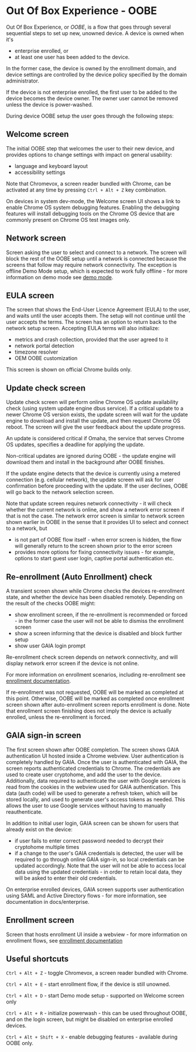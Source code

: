 # Out Of Box Experience - OOBE

Out Of Box Experience, or *OOBE*, is a flow that goes through several sequential
steps to set up new, unowned device. A device is owned when it's
*   enterprise enrolled, or
*   at least one user has been added to the device.

In the former case, the device is owned by the enrollment domain, and device
settings are controlled by the device policy specified by the domain
administrator.

If the device is not enterprise enrolled, the first user to be added to the
device becomes the device owner. The owner user cannot be removed unless the
device is power-washed.

During device OOBE setup the user goes through the following steps:

##  Welcome screen

The initial OOBE step that welcomes the user to their new device, and provides
options to change settings with impact on general usability:
*   language and keyboard layout
*   accessibility settings

Note that Chromevox, a screen reader bundled with Chrome, can be activated at
any time by pressing `Ctrl + Alt + Z` key combination.

On devices in system dev-mode, the Welcome screen UI shows a link to enable
Chrome OS system debugging features. Enabling the debugging features will
install debugging tools on the Chrome OS device that are commonly present on
Chrome OS test images only.

##  Network screen

Screen asking the user to select and connect to a network. The screen will block
the rest of the OOBE setup until a network is connected because the screens that
follow may require network connectivity. The exception is offline Demo Mode
setup, which is expected to work fully offline - for more information on demo
mode see [demo mode](demo_mode.md).

## EULA screen

The screen that shows the End-User Licence Agreement (EULA) to the user, and
waits until the user accepts them. The setup will not continue until the user
accepts the terms. The screen has an option to return back to the network
setup screen. Accepting EULA terms will also initialize:
*   metrics and crash collection, provided that the user agreed to it
*   network portal detection
*   timezone resolver
*   OEM OOBE customization

This screen is shown on official Chrome builds only.

##  Update check screen

Update check screen will perform online Chrome OS update availability check
(using system update engine dbus service). If a critical update to a newer
Chrome OS version exists, the update screen will wait for the update engine to
download and install the update, and then request Chrome OS reboot. The screen
will give the user feedback about the update progress.

An update is considered critical if Omaha, the service that serves Chrome OS
updates, specifies a deadline for applying the update.

Non-critical updates are ignored during OOBE - the update engine will download
them and install in the background after OOBE finishes.

If the update engine detects that the device is currently using a metered
connection (e.g. cellular network), the update screen will ask for user
confirmation before proceeding with the update. If the user declines, OOBE will
go back to the network selection screen.

Note that update screen requires network connectivity - it will check whether
the current network is online, and show a network error screen if that is not
the case. The network error screen is similar to network screen shown earlier in
OOBE in the sense that it provides UI to select and connect to a network, but
*   is not part of OOBE flow itself - when error screen is hidden, the
    flow will generally return to the screen shown prior to the error screen
*   provides more options for fixing connectivity issues - for example, options
    to start guest user login, captive portal authentication etc.

## Re-enrollment (Auto Enrollment) check

A transient screen shown while Chrome checks the devices re-enrollment state,
and whether the device has been disabled remotely. Depending on the result of
the checks OOBE might:
*   show enrollment screen, if the re-enrollment is recommended or forced - in the
    former case the user will not be able to dismiss the enrollment screen
*   show a screen informing that the device is disabled and block further setup
*   show user GAIA login prompt

Re-enrollment check screen depends on network connectivity, and will display
network error screen if the device is not online.

For more information on enrollment scenarios, including re-enrollment see
[enrollment documentation](../enterprise/enrollment.md).

If re-enrollment was not requested, OOBE will be marked as completed at this
point. Otherwise, OOBE will be marked as completed once enrollment screen shown
after auto-enrollment screen reports enrollment is done. Note that enrollment
screen finishing does not imply the device is actually enrolled, unless the
re-enrollment is forced.

## GAIA sign-in screen

The first screen shown after OOBE completion. The screen shows GAIA
authentication UI hosted inside a Chrome webview. User authentication is
completely handled by GAIA. Once the user is authenticated with GAIA, the
screen reports authenticated credentials to Chrome. The credentials are used to
create user cryptohome, and add the user to the device. Additionally,
data required to authenticate the user with Google services is read from
the cookies in the webview used for GAIA authentication. This data (auth code)
will be used to generate a refresh token, which will be stored locally, and used
to generate user's access tokens as needed. This allows the user to use Google
services without having to manually reauthenticate.

In addition to initial user login, GAIA screen can be shown for users that
already exist on the device:
*   if user fails to enter correct password needed to decrypt their cryptohome
    multiple times
*   if a change to the user's GAIA credentials is detected, the user will be
    required to go through online GAIA sign-in, so local credentials can be
    updated accordingly. Note that the user will not be able to access local
    data using the updated credentials - in order to retain local data, they
    will be asked to enter their old credentials.

On enterprise enrolled devices, GAIA screen supports user authentication using
SAML and Active Directory flows - for more information, see documentation in
docs/enterprise.

## Enrollment screen

Screen that hosts enrollment UI inside a webview - for more information on
enrollment flows, see [enrollment documentation](../enterprise/enrollment.md)

## Useful shortcuts

`Ctrl + Alt + Z` - toggle Chromevox, a screen reader bundled with Chrome.

`Ctrl + Alt + E` - start enrollment flow, if the device is still unowned.

`Ctrl + Alt + D` - start Demo mode setup - supported on Welcome screen only

`Ctrl + Alt + R` - initialize powerwash - this can be used throughout OOBE,
    and on the login screen, but might be disabled on enterprise enrolled
    devices.

`Ctrl + Alt + Shift + X` - enable debugging features - available during OOBE
    only.
